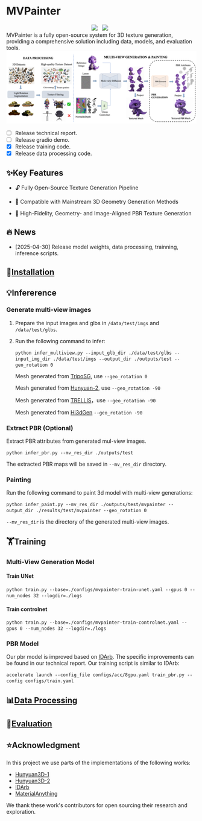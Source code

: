 # MVPainter
<div align="center">
 <a href='https://huggingface.co/shaomq/MVPainter'><img src='https://img.shields.io/badge/%F0%9F%A4%97%20Hugging%20Face-Model-blue'></a> &nbsp;
 <a href='https://github.com/amap-cvlab/MV-Painter'><img src='https://img.shields.io/badge/arXiv-Coming Soon-b31b1b.svg'></a> &nbsp;

</div>
MVPainter is a fully open-source system for 3D texture generation, providing a comprehensive solution including data, models, and evaluation tools.

<img src="./assets/overview.png" alt="Pipeline" width="800"/>



- [ ] Release technical report.
- [ ] Release gradio demo.
- [x] Release training code.
- [x] Release data processing code.

## ✨Key Features
* 🔓 Fully Open-Source Texture Generation Pipeline

* 🧩 Compatible with Mainstream 3D Geometry Generation Methods

* 🎨 High-Fidelity, Geometry- and Image-Aligned PBR Texture Generation


## 🔥 News

* [2025-04-30] Release model weights, data processing, trainning, inference scripts.

## 🔧[Installation](./MVPainter/INSTALL.md)

## 💡Infererence
### Generate multi-view images

1. Prepare the input images and glbs in `/data/test/imgs` and `/data/test/glbs`.

2. Run the following command to infer:
    ```
    python infer_multiview.py --input_glb_dir ./data/test/glbs --input_img_dir ./data/test/imgs --output_dir ./outputs/test --geo_rotation 0
    ```




    Mesh generated from [TripoSG](https://github.com/VAST-AI-Research/TripoSG), use `--geo_rotation 0`

    Mesh generated from [Hunyuan-2](https://github.com/Tencent/Hunyuan3D-2), use `--geo_rotation -90`

    Mesh generated from [TRELLIS](https://github.com/microsoft/TRELLIS)，use  `--geo_rotation -90`

    Mesh generated from [Hi3dGen](https://github.com/Stable-X/Hi3DGen)  `--geo_rotation -90`


### Extract PBR (Optional)
Extract PBR attributes from generated mul-view images.

```
python infer_pbr.py --mv_res_dir ./outputs/test
```

The extracted PBR maps will be saved in `--mv_res_dir` directory.



### Painting

Run the following command to paint 3d model with multi-view generations:

```
python infer_paint.py --mv_res_dir ./outputs/test/mvpainter --output_dir ./results/test/mvpainter --geo_rotation 0
```

`--mv_res_dir` is the directory of the generated multi-view images.



## 🏋️Training
### Multi-View Generation Model
#### Train UNet
```
python train.py --base=./configs/mvpainter-train-unet.yaml --gpus 0 --num_nodes 32 --logdir=./logs
```

#### Train controlnet
```
python train.py --base=./configs/mvpainter-train-controlnet.yaml --gpus 0 --num_nodes 32 --logdir=./logs
```

### PBR Model
Our pbr model is improved based on [IDArb](https://github.com/Lizb6626/IDArb). The specific improvements can be found in our technical report. Our training script is similar to IDArb:

```
accelerate launch --config_file configs/acc/8gpu.yaml train_pbr.py --config configs/train.yaml

```
## 📊[Data Processing](./data_process/README.md)

## 📝[Evaluation](./MVPainter/evaluation/README.md)



## ⭐️Acknowledgment

In this project we use parts of the implementations of the following works:
- [Hunyuan3D-1](https://github.com/Tencent/Hunyuan3D-1)
- [Hunyuan3D-2](https://github.com/Tencent/Hunyuan3D-2)
- [IDArb](https://github.com/Lizb6626/IDArb)
- [MaterialAnything](https://github.com/3DTopia/MaterialAnything)


We thank these work's contributors for open sourcing their research and exploration.